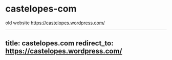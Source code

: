 # castelopes-com

old website <https://castelopes.wordpress.com/>


---
title: castelopes.com
redirect_to: https://castelopes.wordpress.com/
---


